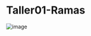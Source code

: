 # Taller01-Ramas

![image](https://github.com/user-attachments/assets/1287497f-55af-4282-b4e1-161f3214e4ac)

